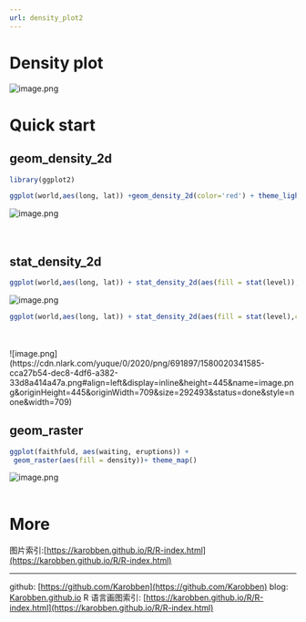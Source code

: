 ```yaml
---
url: density_plot2
---
```


# Density plot

![image.png](https://cdn.nlark.com/yuque/0/2020/png/691897/1580018385388-cbf761b1-dd32-41dc-b66c-bef05568a856.png#align=left&display=inline&height=469&name=image.png&originHeight=469&originWidth=730&size=94619&status=done&style=none&width=730)

<a name="XxQSp"></a>
# Quick start
<a name="fXzqq"></a>
## geom_density_2d
```r
library(ggplot2)

ggplot(world,aes(long, lat)) +geom_density_2d(color='red') + theme_light()
```

![image.png](https://cdn.nlark.com/yuque/0/2020/png/691897/1580018504859-bb395bd4-87eb-4b97-955c-49409998ada3.png#align=left&display=inline&height=474&name=image.png&originHeight=474&originWidth=750&size=72932&status=done&style=none&width=750)<br />
<br />
<br />

<a name="tcYcw"></a>
## stat_density_2d
```r
ggplot(world,aes(long, lat)) + stat_density_2d(aes(fill = stat(level)), geom = "polygon") + theme_map()
```
![image.png](https://cdn.nlark.com/yuque/0/2020/png/691897/1580018852015-7d07131f-f618-460d-a00e-fdc8ae2f89e5.png#align=left&display=inline&height=473&name=image.png&originHeight=473&originWidth=739&size=21923&status=done&style=none&width=739)<br />

```r
ggplot(world,aes(long, lat)) + stat_density_2d(aes(fill = stat(level),colour = region), geom = "polygon") + theme_map()+ theme(legend.position = 'none')
```

<br />
<br />![image.png](https://cdn.nlark.com/yuque/0/2020/png/691897/1580020341585-cca27b54-dec8-4df6-a382-33d8a414a47a.png#align=left&display=inline&height=445&name=image.png&originHeight=445&originWidth=709&size=292493&status=done&style=none&width=709)<br />

<a name="OX1Ol"></a>
## geom_raster

```r
ggplot(faithfuld, aes(waiting, eruptions)) +
 geom_raster(aes(fill = density))+ theme_map()
```
![image.png](https://cdn.nlark.com/yuque/0/2020/png/691897/1580038000044-1955329a-6020-44eb-8581-670cc4ffe109.png#align=left&display=inline&height=320&name=image.png&originHeight=320&originWidth=471&size=14917&status=done&style=none&width=471)<br />
<br />

<a name="FG8Ad"></a>
# More
图片索引:[https://karobben.github.io/R/R-index.html](https://karobben.github.io/R/R-index.html)



---
github: [https://github.com/Karobben](https://github.com/Karobben)
blog: [Karobben.github.io](http://Karobben.github.io)
R 语言画图索引: [https://karobben.github.io/R/R-index.html](https://karobben.github.io/R/R-index.html)
